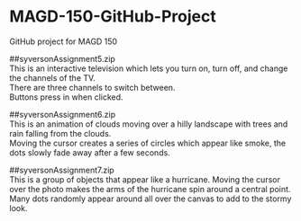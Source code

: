 # MAGD-150-GitHub-Project  
GitHub project for MAGD 150  

##syversonAssignment5.zip  
This is an interactive television which lets you turn on, turn off, and change the channels of the TV.  
There are three channels to switch between.  
Buttons press in when clicked.  

##syversonAssignment6.zip  
This is an animation of clouds moving over a hilly landscape with trees and rain falling from the clouds.  
Moving the cursor creates a series of circles which appear like smoke, the dots slowly fade away after a few seconds.

##syversonAssignment7.zip  
This is a group of objects that appear like a hurricane.
Moving the cursor over the photo makes the arms of the hurricane spin around a central point.
Many dots randomly appear around all over the canvas to add to the stormy look.
